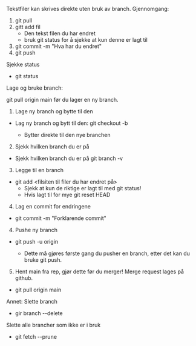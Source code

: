 Tekstfiler kan skrives direkte uten bruk av branch.
Gjennomgang: 
1. git pull 
2. gitt add fil
    - Den tekst filen du har endret
    - bruk git status for å sjekke at kun denne er lagt til
3. git commit -m "Hva har du endret"
4. git push

Sjekke status
- git status

Lage og bruke branch: 

git pull origin main før du lager en ny branch. 
1. Lage ny branch og bytte til den
- Lag ny branch og bytt til den: git checkout -b <branch-name>
    - Bytter direkte til den nye branchen

2. Sjekk hvilken branch du er på
- Sjekk hvilken branch du er på git branch -v

3. Legge til en branch 
- git add <filsiten til filer du har endret på>
    - Sjekk at kun de riktige er lagt til med git status!
    - Hvis lagt til for mye git reset HEAD <filnavn>

4. Lag en commit for endringene
- git commit -m "Forklarende commit"

4. Pushe ny branch
- git push -u origin <branch-name>
    - Dette må gjøres første gang du pusher en branch, etter det kan du bruke git push.

5. Hent main fra rep, gjør dette før du merger! Merge request lages på github.
- git pull origin main

Annet:
Slette branch
- gir branch --delete

Slette alle brancher som ikke er i bruk
- git fetch --prune

